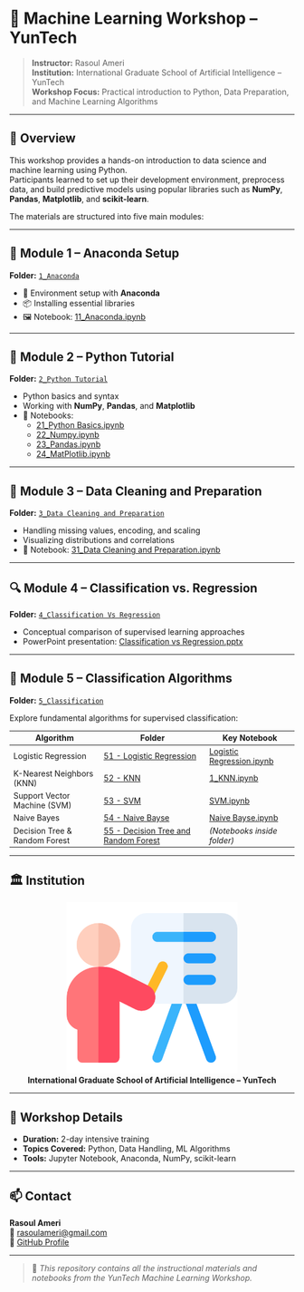 # 🧩 Machine Learning Workshop – YunTech

> **Instructor:** Rasoul Ameri  
> **Institution:** International Graduate School of Artificial Intelligence – YunTech  
> **Workshop Focus:** Practical introduction to Python, Data Preparation, and Machine Learning Algorithms

---

## 🎯 Overview

This workshop provides a hands-on introduction to data science and machine learning using Python.  
Participants learned to set up their development environment, preprocess data, and build predictive models using popular libraries such as **NumPy**, **Pandas**, **Matplotlib**, and **scikit-learn**.

The materials are structured into five main modules:

---

## 📘 Module 1 – Anaconda Setup
**Folder:** [`1_Anaconda`](./1_Anaconda)

- 🔧 Environment setup with **Anaconda**
- 📦 Installing essential libraries
- 🖼️ Notebook: [11_Anaconda.ipynb](./1_Anaconda/11_Anaconda.ipynb)

---

## 🐍 Module 2 – Python Tutorial
**Folder:** [`2_Python Tutorial`](./2_Python%20Tutorial)

- Python basics and syntax
- Working with **NumPy**, **Pandas**, and **Matplotlib**
- 📘 Notebooks:
  - [21_Python Basics.ipynb](./2_Python%20Tutorial/21_Python%20Basics.ipynb)
  - [22_Numpy.ipynb](./2_Python%20Tutorial/22_Numpy.ipynb)
  - [23_Pandas.ipynb](./2_Python%20Tutorial/23_Pandas.ipynb)
  - [24_MatPlotlib.ipynb](./2_Python%20Tutorial/24_MatPlotlib.ipynb)

---

## 🧹 Module 3 – Data Cleaning and Preparation
**Folder:** [`3_Data Cleaning and Preparation`](./3_Data%20Cleaning%20and%20Preparation)

- Handling missing values, encoding, and scaling
- Visualizing distributions and correlations
- 📘 Notebook: [31_Data Cleaning and Preparation.ipynb](./3_Data%20Cleaning%20and%20Preparation/31%20-%20Data%20Cleaning%20and%20Preparation.ipynb)

---

## 🔍 Module 4 – Classification vs. Regression
**Folder:** [`4_Classification Vs Regression`](./4_Classification%20Vs%20Regression)

- Conceptual comparison of supervised learning approaches
- PowerPoint presentation: [Classification vs Regression.pptx](./4_Classification%20Vs%20Regression/Classification.vs.Regression.pptx)

---

## 🤖 Module 5 – Classification Algorithms
**Folder:** [`5_Classification`](./5_Classification)

Explore fundamental algorithms for supervised classification:

| Algorithm | Folder | Key Notebook |
|------------|---------|---------------|
| Logistic Regression | [51 - Logistic Regression](./5_Classification/51%20-%20Logistic%20Regression) | [Logistic Regression.ipynb](./5_Classification/51%20-%20Logistic%20Regression/Logistic%20Regression.ipynb) |
| K-Nearest Neighbors (KNN) | [52 - KNN](./5_Classification/52%20-%20KNN) | [1_KNN.ipynb](./5_Classification/52%20-%20KNN/1-%20KNN.ipynb) |
| Support Vector Machine (SVM) | [53 - SVM](./5_Classification/53%20-%20SVM) | [SVM.ipynb](./5_Classification/53%20-%20SVM/SVM.ipynb) |
| Naive Bayes | [54 - Naive Bayse](./5_Classification/54%20-%20Naive%20Bayse) | [Naive Bayse.ipynb](./5_Classification/54%20-%20Naive%20Bayse/Naive%20Bayse.ipynb) |
| Decision Tree & Random Forest | [55 - Decision Tree and Random Forest](./5_Classification/55%20-%20Decission%20Tree%20and%20Random%20Forest) | *(Notebooks inside folder)* |

---

## 🏛️ Institution
<div align="center">
  <img src="1_Anaconda/img/imgintro.png" width="60%">
  <br>
  <b>International Graduate School of Artificial Intelligence – YunTech</b>
</div>

---

## 📅 Workshop Details
- **Duration:** 2-day intensive training  
- **Topics Covered:** Python, Data Handling, ML Algorithms  
- **Tools:** Jupyter Notebook, Anaconda, NumPy, scikit-learn  

---

## 📫 Contact
**Rasoul Ameri**  
📧 [rasoulameri@gmail.com](mailto:rasoulameri@gmail.com)  
🔗 [GitHub Profile](https://github.com/rasoulameri)

---

> 🧩 _This repository contains all the instructional materials and notebooks from the YunTech Machine Learning Workshop._
